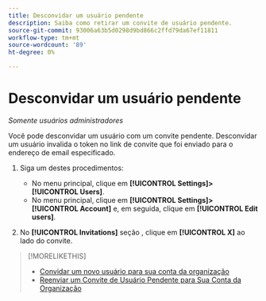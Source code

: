 ```yaml
---
title: Desconvidar um usuário pendente
description: Saiba como retirar um convite de usuário pendente.
source-git-commit: 93006a63b5d0298d9bd866c2ffd79da67ef11811
workflow-type: tm+mt
source-wordcount: '89'
ht-degree: 0%

---
```


# Desconvidar um usuário pendente

*Somente usuários administradores*

Você pode desconvidar um usuário com um convite pendente. Desconvidar um usuário invalida o token no link de convite que foi enviado para o endereço de email especificado.

1. Siga um destes procedimentos:

   * No menu principal, clique em **[!UICONTROL Settings]>[!UICONTROL Users]**.
   * No menu principal, clique em **[!UICONTROL Settings]>[!UICONTROL Account]** e, em seguida, clique em **[!UICONTROL Edit users]**.

1. No **[!UICONTROL Invitations]** seção , clique em **[!UICONTROL X]** ao lado do convite.

>[!MORELIKETHIS]
>
>* [Convidar um novo usuário para sua conta da organização](user-invite.md)
>* [Reenviar um Convite de Usuário Pendente para Sua Conta da Organização](user-resend-invite.md)


<!-- >* [Edit User Permissions or Delete a User](user-edit.md) -->
